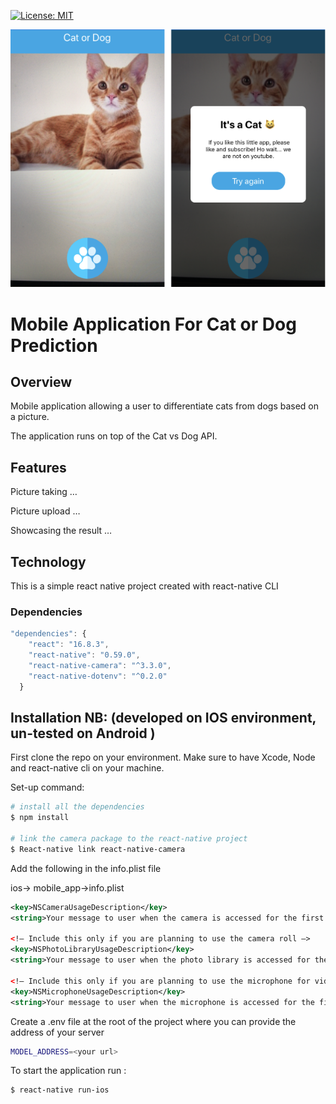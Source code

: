 
[![License: MIT](https://img.shields.io/badge/License-MIT-yellow.svg)](https://opensource.org/licenses/MIT)

![](./readmeAssets/Image.png)
# Mobile Application For Cat or Dog Prediction
## Overview
Mobile application allowing a user to differentiate cats from dogs based on a picture.

The application runs on top of the Cat vs Dog API.

## Features
Picture taking …

Picture upload …

Showcasing the result …

## Technology 
This is a simple react native project created with react-native CLI

### Dependencies
```javascript
"dependencies": {
    "react": "16.8.3",
    "react-native": "0.59.0",
    "react-native-camera": "^3.3.0",
    "react-native-dotenv": "^0.2.0"
  }
```

## Installation NB: (developed on IOS environment, un-tested on Android )
First clone the repo on your environment. Make sure to have Xcode,  Node and react-native cli on your machine.

Set-up command:
```bash
# install all the dependencies
$ npm install

# link the camera package to the react-native project
$ React-native link react-native-camera
```

Add the following in the info.plist file 

 ios-> mobile_app->info.plist
```xml
<key>NSCameraUsageDescription</key>
<string>Your message to user when the camera is accessed for the first time</string>

<!— Include this only if you are planning to use the camera roll —>
<key>NSPhotoLibraryUsageDescription</key>
<string>Your message to user when the photo library is accessed for the first time</string>

<!— Include this only if you are planning to use the microphone for video recording —>
<key>NSMicrophoneUsageDescription</key>
<string>Your message to user when the microphone is accessed for the first time</string>
```

Create a .env file at the root of the project where you can provide the address of your server
```bash
MODEL_ADDRESS=<your url>
```

To start the application run :
```bash
$ react-native run-ios
```



